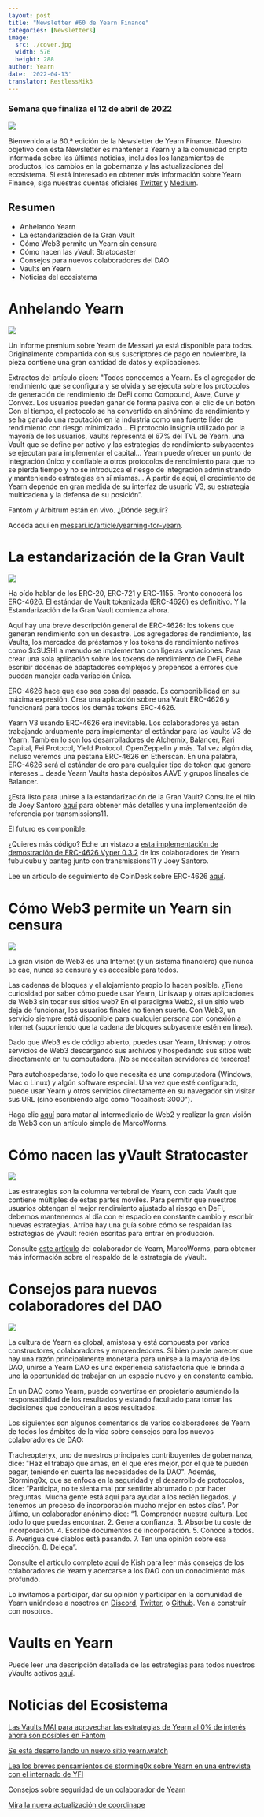 ```yaml
---
layout: post
title: "Newsletter #60 de Yearn Finance"
categories: [Newsletters]
image:
  src: ./cover.jpg
  width: 576
  height: 288
author: Yearn
date: '2022-04-13'
translator: RestlessMik3
---
```


### Semana que finaliza el 12 de abril de 2022

![](./image1.jpg?w=900&h=453)

Bienvenido a la 60.ª edición de la Newsletter de Yearn Finance. Nuestro objetivo con esta Newsletter es mantener a Yearn y a la comunidad cripto informada sobre las últimas noticias, incluidos los lanzamientos de productos, los cambios en la gobernanza y las actualizaciones del ecosistema. Si está interesado en obtener más información sobre Yearn Finance, siga nuestras cuentas oficiales [Twitter](https://twitter.com/iearnfinance) y [Medium](https://medium.com/iearn).

## Resumen

- Anhelando Yearn
- La estandarización de la Gran Vault
- Cómo Web3 permite un Yearn sin censura
- Cómo nacen las yVault Stratocaster 
- Consejos para nuevos colaboradores del DAO
- Vaults en Yearn
- Noticias del ecosistema

# Anhelando Yearn

![](./image2.jpg?w=1000&h=563)

Un informe premium sobre Yearn de Messari ya está disponible para todos. Originalmente compartida con sus suscriptores de pago en noviembre, la pieza contiene una gran cantidad de datos y explicaciones.

Extractos del artículo dicen: "Todos conocemos a Yearn. Es el agregador de rendimiento que se configura y se olvida y se ejecuta sobre los protocolos de generación de rendimiento de DeFi como Compound, Aave, Curve y Convex. Los usuarios pueden ganar de forma pasiva con el clic de un botón Con el tiempo, el protocolo se ha convertido en sinónimo de rendimiento y se ha ganado una reputación en la industria como una fuente líder de rendimiento con riesgo minimizado... El protocolo insignia utilizado por la mayoría de los usuarios, Vaults representa el 67% del TVL de Yearn. una Vault que se define por activo y las estrategias de rendimiento subyacentes se ejecutan para implementar el capital... Yearn puede ofrecer un punto de integración único y confiable a otros protocolos de rendimiento para que no se pierda tiempo y no se introduzca el riesgo de integración administrando y manteniendo estrategias en sí mismas... A partir de aquí, el crecimiento de Yearn depende en gran medida de su interfaz de usuario V3, su estrategia multicadena y la defensa de su posición”.

Fantom y Arbitrum están en vivo. ¿Dónde seguir?

Acceda aquí en [messari.io/article/yearning-for-yearn](messari.io/article/yearning-for-yearn).

# La estandarización de la Gran Vault

![](./image3.jpg?w=900&h=577)

Ha oído hablar de los ERC-20, ERC-721 y ERC-1155. Pronto conocerá los ERC-4626. El estándar de Vault tokenizada (ERC-4626) es definitivo. Y la Estandarización de la Gran Vault comienza ahora.

Aquí hay una breve descripción general de ERC-4626: los tokens que generan rendimiento son un desastre. Los agregadores de rendimiento, las Vaults, los mercados de préstamos y los tokens de rendimiento nativos como $xSUSHI a menudo se implementan con ligeras variaciones. Para crear una sola aplicación sobre los tokens de rendimiento de DeFi, debe escribir docenas de adaptadores complejos y propensos a errores que puedan manejar cada variación única.

ERC-4626 hace que eso sea cosa del pasado. Es componibilidad en su máxima expresión. Crea una aplicación sobre una Vault ERC-4626 y funcionará para todos los demás tokens ERC-4626.

Yearn V3 usando ERC-4626 era inevitable. Los colaboradores ya están trabajando arduamente para implementar el estándar para las Vaults V3 de Yearn. También lo son los desarrolladores de Alchemix, Balancer, Rari Capital, Fei Protocol, Yield Protocol, OpenZeppelin y más. Tal vez algún día, incluso veremos una pestaña ERC-4626 en Etherscan. En una palabra, ERC-4626 será el estándar de oro para cualquier tipo de token que genere intereses... desde Yearn Vaults hasta depósitos AAVE y grupos lineales de Balancer.

¿Está listo para unirse a la estandarización de la Gran Vault? Consulte el hilo de Joey Santoro [aquí](https://twitter.com/joey__santoro/status/1504603906726240258) para obtener más detalles y una implementación de referencia por transmissions11.

El futuro es componible.

¿Quieres más código? Eche un vistazo a [esta implementación de demostración de ERC-4626 Vyper 0.3.2](https://github.com/fubuloubu/ERC4626) de los colaboradores de Yearn fubuloubu y banteg junto con transmissions11 y Joey Santoro.

Lee un artículo de seguimiento de CoinDesk sobre ERC-4626 [aquí](https://www.coindesk.com/layer2/2022/04/08/defi-giant-yearn-leads-the-way-on-erc-4626-token-standard-adoption/).

# Cómo Web3 permite un Yearn sin censura

![](./image4.jpg?w=900&h=451)

La gran visión de Web3 es una Internet (y un sistema financiero) que nunca se cae, nunca se censura y es accesible para todos.

Las cadenas de bloques y el alojamiento propio lo hacen posible. ¿Tiene curiosidad por saber cómo puede usar Yearn, Uniswap y otras aplicaciones de Web3 sin tocar sus sitios web? En el paradigma Web2, si un sitio web deja de funcionar, los usuarios finales no tienen suerte. Con Web3, un servicio siempre está disponible para cualquier persona con conexión a Internet (suponiendo que la cadena de bloques subyacente estén en línea).

Dado que Web3 es de código abierto, puedes usar Yearn, Uniswap y otros servicios de Web3 descargando sus archivos y hospedando sus sitios web directamente en tu computadora. ¡No se necesitan servidores de terceros!

Para autohospedarse, todo lo que necesita es una computadora (Windows, Mac o Linux) y algún software especial. Una vez que esté configurado, puede usar Yearn y otros servicios directamente en su navegador sin visitar sus URL (sino escribiendo algo como "localhost: 3000").

Haga clic [aquí](https://medium.com/iearn/self-hosting-web3-services-299306b706ee) para matar al intermediario de Web2 y realizar la gran visión de Web3 con un artículo simple de MarcoWorms.

# Cómo nacen las yVault Stratocaster 

![](./image5.jpg?w=900&h=650)

Las estrategias son la columna vertebral de Yearn, con cada Vault que contiene múltiples de estas partes móviles. Para permitir que nuestros usuarios obtengan el mejor rendimiento ajustado al riesgo en DeFi, debemos mantenernos al día con el espacio en constante cambio y escribir nuevas estrategias. Arriba hay una guía sobre cómo se respaldan las estrategias de yVault recién escritas para entrar en producción.

Consulte [este artículo](https://medium.com/iearn/how-new-yearn-vault-strategies-are-endorsed-8c0e0870790d) del colaborador de Yearn, MarcoWorms, para obtener más información sobre el respaldo de la estrategia de yVault.

# Consejos para nuevos colaboradores del DAO

![](./image6.jpg?w=900&h=473)

La cultura de Yearn es global, amistosa y está compuesta por varios constructores, colaboradores y emprendedores. Si bien puede parecer que hay una razón principalmente monetaria para unirse a la mayoría de los DAO, unirse a Yearn DAO es una experiencia satisfactoria que le brinda a uno la oportunidad de trabajar en un espacio nuevo y en constante cambio.

En un DAO como Yearn, puede convertirse en propietario asumiendo la responsabilidad de los resultados y estando facultado para tomar las decisiones que conducirán a esos resultados.

Los siguientes son algunos comentarios de varios colaboradores de Yearn de todos los ámbitos de la vida sobre consejos para los nuevos colaboradores de DAO:

Tracheopteryx, uno de nuestros principales contribuyentes de gobernanza, dice: "Haz el trabajo que amas, en el que eres mejor, por el que te pueden pagar, teniendo en cuenta las necesidades de la DAO". Además, Storming0x, que se enfoca en la seguridad y el desarrollo de protocolos, dice: “Participa, no te sienta mal por sentirte abrumado o por hacer preguntas. Mucha gente está aquí para ayudar a los recién llegados, y tenemos un proceso de incorporación mucho mejor en estos días”. Por último, un colaborador anónimo dice: “1. Comprender nuestra cultura. Lee todo lo que puedas encontrar. 2. Genera confianza. 3. Absorbe tu coste de incorporación. 4. Escribe documentos de incorporación. 5. Conoce a todos. 6. Averigua qué diablos está pasando. 7. Ten una opinión sobre esa dirección. 8. Delega”.

Consulte el artículo completo [aquí](https://medium.com/iearn/tips-for-new-contributors-4e978d6b73d) de Kish para leer más consejos de los colaboradores de Yearn y acercarse a los DAO con un conocimiento más profundo.

Lo invitamos a participar, dar su opinión y participar en la comunidad de Yearn uniéndose a nosotros en [Discord](https://discord.gg/8rF374XkXy), [Twitter](http://twitter.com/iearnfinance), o [Github](http://github.com/yearn). Ven a construir con nosotros.

# Vaults en Yearn

Puede leer una descripción detallada de las estrategias para todos nuestros yVaults activos [aquí](https://medium.com/yearn-state-of-the-vaults/the-vaults-at-yearn-9237905ffed3).

# Noticias del Ecosistema 

[Las Vaults MAI para aprovechar las estrategias de Yearn al 0% de interés ahora son posibles en Fantom](https://twitter.com/QiDaoProtocol/status/1511787974383521805)

[Se está desarrollando un nuevo sitio yearn.watch](https://watch.major.tax/)

[Lea los breves pensamientos de storming0x sobre Yearn en una entrevista con el internado de YFI](https://twitter.com/YFI_interns/status/1510244675671793670?s=20&t=27yxNtksWs-le96KTQVXrw)

[Consejos sobre seguridad de un colaborador de Yearn](https://twitter.com/storming0x/status/1509769575021178886)

[Mira la nueva actualización de coordinape](https://twitter.com/coordinape/status/1512247042806005763)
